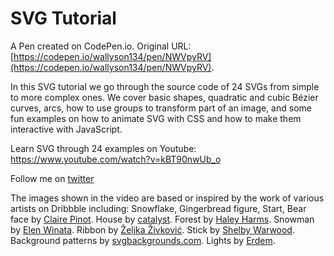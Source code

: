 # SVG Tutorial

A Pen created on CodePen.io. Original URL: [https://codepen.io/wallyson134/pen/NWVpyRV](https://codepen.io/wallyson134/pen/NWVpyRV).

In this SVG tutorial we go through the source code of 24 SVGs from simple to more complex ones. We cover basic shapes, quadratic and cubic Bézier curves, arcs, how to use groups to transform part of an image, and some fun examples on how to animate SVG with CSS and how to make them interactive with JavaScript.

Learn SVG through 24 examples on Youtube: https://www.youtube.com/watch?v=kBT90nwUb_o

Follow me on [twitter](https://twitter.com/HunorBorbely)

The images shown in the video are based or inspired by the work of various artists on Dribbble including:
Snowflake, Gingerbread figure, Start, Bear face by [Claire Pinot](https://dribbble.com/shots/8678048-Advent-calendar).
House by [catalyst](https://dribbble.com/shots/8702505-Winter-is-coming).
Forest by [Haley Harms](https://dribbble.com/shots/14611450-Snow-Globe-Holiday-Graphic).
Snowman by [Elen Winata](https://dribbble.com/shots/14647070-Snow-Globe).
Ribbon by [Željka Živković](https://dribbble.com/shots/12587762-Gifts).
Stick by [Shelby Warwood](https://dribbble.com/shots/14485623-Holiday-Cookies-Illustration).
Background patterns by [svgbackgrounds.com](https://www.svgbackgrounds.com/).
Lights by [Erdem](https://dribbble.com/shots/9178510-Free-20-Christmas-Icons).

